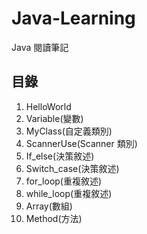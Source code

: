 # Java-Learning
Java 閱讀筆記

## 目錄
1. HelloWorld
2. Variable(變數)
3. MyClass(自定義類別)
4. ScannerUse(Scanner 類別)
5. If_else(決策敘述)
6. Switch_case(決策敘述)
7. for_loop(重複敘述)
8. while_loop(重複敘述)
9. Array(數組)
10. Method(方法)
